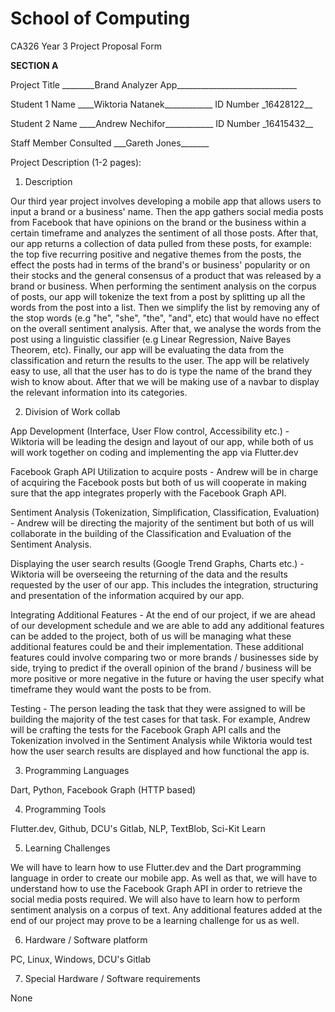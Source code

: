 # School of Computing
CA326 Year 3 Project Proposal Form

**SECTION A**

Project Title \_\_\_\_\_\_\_\_Brand Analyzer App\_\_\_\_\_\_\_\_\_\_\_\_\_\_\_\_\_\_\_\_\_\_\_\_\_\_\_\_\_\_

Student 1 Name \_\_\_\_Wiktoria Natanek\_\_\_\_\_\_\_\_\_\_\_\_     ID Number \_16428122\_\_

Student 2 Name \_\_\_\_Andrew Nechifor\_\_\_\_\_\_\_\_\_\_\_\_     ID Number \_16415432\_\_

Staff Member Consulted \_\_\_Gareth Jones\_\_\_\_\_\_\_

Project Description (1-2 pages):

1. Description

Our third year project involves developing a mobile app that allows users to input a brand or a business&#39; name. Then the app gathers social media posts from Facebook that have opinions on the brand or the business within a certain timeframe and analyzes the sentiment of all those posts. After that, our app returns a collection of data pulled from these posts, for example: the top five recurring positive and negative themes from the posts, the effect the posts had in terms of the brand&#39;s or business&#39; popularity or on their  stocks and the general consensus of a product that was released by a brand or business. When performing the sentiment analysis on the corpus of posts, our app will tokenize the text from a post by splitting up all the words from the post into a list. Then we simplify the list by removing any of the stop words (e.g &quot;he&quot;, &quot;she&quot;, &quot;the&quot;, &quot;and&quot;, etc) that would have no effect on the overall sentiment analysis. After that, we analyse the words from the post using a linguistic classifier (e.g Linear Regression, Naive Bayes Theorem, etc). Finally, our app will  be evaluating the data from the classification and return the results to the user. The app will be relatively easy to use, all that the user has to do is type the name of the brand they wish to know about. After that we will be making use of a navbar to display the relevant information into its categories.

2. Division of Work collab

App Development (Interface, User Flow control, Accessibility etc.) - Wiktoria will be leading the design and layout of our app, while both of us will work together on coding and implementing the app via Flutter.dev

Facebook Graph API Utilization to acquire posts - Andrew will be in charge of acquiring the Facebook posts but both of us will cooperate in making sure that the app integrates properly with the Facebook Graph API.

Sentiment Analysis (Tokenization, Simplification, Classification, Evaluation) - Andrew will be directing the majority of the sentiment but both of us will collaborate in the building of the Classification and Evaluation of the Sentiment Analysis.

Displaying the user search results (Google Trend Graphs, Charts etc.) - Wiktoria will be overseeing the returning of the data and the results requested by the user of our app. This includes the integration, structuring and presentation of the information acquired by our app.

Integrating Additional Features - At the end of our project, if we are ahead of our development schedule and we are able to add any additional features can be added to the project, both of us will be managing what these additional features could be and their implementation. These additional features could involve comparing two or more brands / businesses side by side, trying to predict if the overall opinion of the brand / business will be more positive or more negative in the future or having the user specify what timeframe they would want the posts to be from.

Testing - The person leading the task that they were assigned to will be building the majority of the test cases for that task. For example, Andrew will be crafting the tests for the Facebook Graph API calls and the Tokenization involved in the Sentiment Analysis while Wiktoria would test how the user search results are displayed and how functional the app is.

3. Programming Languages

Dart, Python, Facebook Graph (HTTP based)

4. Programming Tools

Flutter.dev, Github, DCU&#39;s Gitlab, NLP, TextBlob, Sci-Kit Learn

5. Learning Challenges

We will have to learn how to use Flutter.dev and the Dart programming language in order to create our mobile app. As well as that, we will have to understand how to use the Facebook Graph API in order to retrieve the social media posts required. We will also have to learn how to perform sentiment analysis on a corpus of text. Any additional features added at the end of our project may prove to be a learning challenge for us as well.

6. Hardware / Software platform

PC, Linux, Windows, DCU&#39;s Gitlab

7. Special Hardware / Software requirements

None
